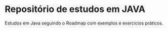 <h1>Repositório de estudos em JAVA</h1>
<p>Estudos em Java seguindo o Roadmap com exemplos e exercícios práticos.</p>